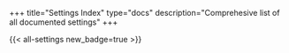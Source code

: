 +++
title="Settings Index"
type="docs"
description="Comprehesive list of all documented settings"
+++

{{< all-settings new_badge=true >}}
